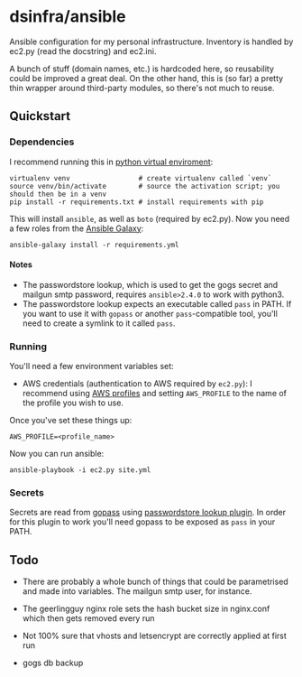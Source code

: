 # dsinfra/ansible

Ansible configuration for my personal infrastructure. Inventory is handled by
ec2.py (read the docstring) and ec2.ini.

A bunch of stuff (domain names, etc.) is hardcoded here, so reusability could
be improved a great deal.  On the other hand, this is (so far) a pretty thin
wrapper around third-party modules, so there's not much to reuse.

## Quickstart

### Dependencies

I recommend running this in [python virtual enviroment](https://virtualenv.pypa.io/en/stable/):

    virtualenv venv                 # create virtualenv called `venv`
    source venv/bin/activate        # source the activation script; you should then be in a venv
    pip install -r requirements.txt # install requirements with pip

This will install `ansible`, as well as `boto` (required by ec2.py). Now you
need a few roles from the [Ansible Galaxy](https://galaxy.ansible.com/):

    ansible-galaxy install -r requirements.yml

#### Notes

 - The passwordstore lookup, which is used to get the gogs secret and mailgun
   smtp password, requires `ansible>2.4.0` to work with python3.
 - The passwordstore lookup expects an executable called `pass` in PATH. If you
   want to use it with `gopass` or another `pass`-compatible tool, you'll need
   to create a symlink to it called `pass`.

### Running

You'll need a few environment variables set:

 - AWS credentials (authentication to AWS required by `ec2.py`): I recommend
   using [AWS profiles](https://docs.aws.amazon.com/cli/latest/userguide/cli-chap-getting-started.html#cli-multiple-profiles)
   and setting `AWS_PROFILE` to the name of the profile you wish to use.

Once you've set these things up:

    AWS_PROFILE=<profile_name>

Now you can run ansible:

    ansible-playbook -i ec2.py site.yml

### Secrets

Secrets are read from [gopass](https://github.com/gopasspw/gopass) using
[passwordstore lookup plugin](https://docs.ansible.com/ansible/latest/plugins/lookup/passwordstore.html).
In order for this plugin to work you'll need gopass to be exposed as `pass` in
your PATH.

## Todo

 - There are probably a whole bunch of things that could be parametrised and
   made into variables. The mailgun smtp user, for instance.

 - The geerlingguy nginx role sets the hash bucket size in nginx.conf which then
   gets removed every run

 - Not 100% sure that vhosts and letsencrypt are correctly applied at first run

 - gogs db backup
